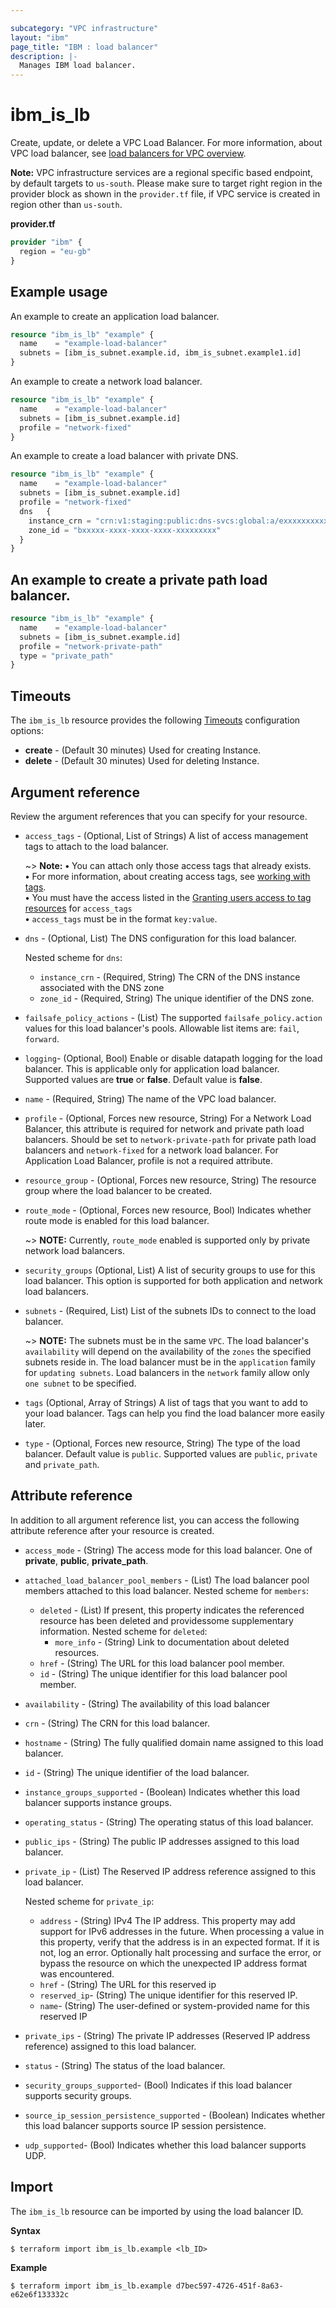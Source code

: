 ```yaml
---

subcategory: "VPC infrastructure"
layout: "ibm"
page_title: "IBM : load balancer"
description: |-
  Manages IBM load balancer.
---
```


# ibm_is_lb
Create, update, or delete a VPC Load Balancer. For more information, about VPC load balancer, see [load balancers for VPC overview](https://cloud.ibm.com/docs/vpc?topic=vpc-nlb-vs-elb).

**Note:** 
VPC infrastructure services are a regional specific based endpoint, by default targets to `us-south`. Please make sure to target right region in the provider block as shown in the `provider.tf` file, if VPC service is created in region other than `us-south`.

**provider.tf**

```terraform
provider "ibm" {
  region = "eu-gb"
}
```


## Example usage
An example to create an application load balancer.

```terraform
resource "ibm_is_lb" "example" {
  name    = "example-load-balancer"
  subnets = [ibm_is_subnet.example.id, ibm_is_subnet.example1.id]
}

```

An example to create a network load balancer.

```terraform
resource "ibm_is_lb" "example" {
  name    = "example-load-balancer"
  subnets = [ibm_is_subnet.example.id]
  profile = "network-fixed"
}

```

An example to create a load balancer with private DNS.

```terraform
resource "ibm_is_lb" "example" {
  name    = "example-load-balancer"
  subnets = [ibm_is_subnet.example.id]
  profile = "network-fixed"
  dns   {
    instance_crn = "crn:v1:staging:public:dns-svcs:global:a/exxxxxxxxxxxxx-xxxxxxxxxxxxxxxxx:5xxxxxxx-xxxxx-xxxxxxxxxxxxxxx-xxxxxxxxxxxxxxx::"
    zone_id = "bxxxxx-xxxx-xxxx-xxxx-xxxxxxxxx"
  }
}

```
## An example to create a private path load balancer.
```terraform
resource "ibm_is_lb" "example" {
  name    = "example-load-balancer"
  subnets = [ibm_is_subnet.example.id]
  profile = "network-private-path"
  type = "private_path"
}
```

## Timeouts
The `ibm_is_lb` resource provides the following [Timeouts](https://www.terraform.io/docs/language/resources/syntax.html) configuration options:

- **create** - (Default 30 minutes) Used for creating Instance.
- **delete** - (Default 30 minutes) Used for deleting Instance.


## Argument reference
Review the argument references that you can specify for your resource. 

  
- `access_tags`  - (Optional, List of Strings) A list of access management tags to attach to the load balancer.

  ~> **Note:** 
  **&#x2022;** You can attach only those access tags that already exists.</br>
  **&#x2022;** For more information, about creating access tags, see [working with tags](https://cloud.ibm.com/docs/account?topic=account-tag&interface=ui#create-access-console).</br>
  **&#x2022;** You must have the access listed in the [Granting users access to tag resources](https://cloud.ibm.com/docs/account?topic=account-access) for `access_tags`</br>
  **&#x2022;** `access_tags` must be in the format `key:value`.
- `dns` - (Optional, List) The DNS configuration for this load balancer.

  Nested scheme for `dns`:
  - `instance_crn` - (Required, String) The CRN of the DNS instance associated with the DNS zone
  - `zone_id` - (Required, String) The unique identifier of the DNS zone.
- `failsafe_policy_actions` - (List) The supported `failsafe_policy.action` values for this load balancer's pools. Allowable list items are: `fail`, `forward`.
- `logging`- (Optional, Bool) Enable or disable datapath logging for the load balancer. This is applicable only for application load balancer. Supported values are **true** or **false**. Default value is **false**.
- `name` - (Required, String) The name of the VPC load balancer.
- `profile` - (Optional, Forces new resource, String) For a Network Load Balancer, this attribute is required for network and private path load balancers. Should be set to  `network-private-path` for private path load balancers and `network-fixed` for a network load balancer. For Application Load Balancer, profile is not a required attribute.
- `resource_group` - (Optional, Forces new resource, String) The resource group where the load balancer to be created.
- `route_mode` - (Optional, Forces new resource, Bool) Indicates whether route mode is enabled for this load balancer.

  ~> **NOTE:** Currently, `route_mode` enabled is supported only by private network load balancers.
- `security_groups`  (Optional, List) A list of security groups to use for this load balancer. This option is supported for both application and network load balancers.
- `subnets` - (Required, List) List of the subnets IDs to connect to the load balancer.

  ~> **NOTE:** 
  The subnets must be in the same `VPC`. The load balancer's `availability` will depend on the availability of the `zones` the specified subnets reside in. The load balancer must be in the `application` family for `updating subnets`. Load balancers in the `network` family allow only `one subnet` to be specified.

- `tags` (Optional, Array of Strings) A list of tags that you want to add to your load balancer. Tags can help you find the load balancer more easily later.
- `type` - (Optional, Forces new resource, String) The type of the load balancer. Default value is `public`. Supported values are `public`, `private` and `private_path`.


## Attribute reference
In addition to all argument reference list, you can access the following attribute reference after your resource is created.

- `access_mode` - (String) The access mode for this load balancer. One of **private**, **public**, **private_path**.
- `attached_load_balancer_pool_members` - (List) The load balancer pool members attached to this load balancer.
	Nested scheme for `members`:
	- `deleted` - (List) If present, this property indicates the referenced resource has been deleted and providessome supplementary information.
		Nested scheme for `deleted`:
    	- `more_info` - (String) Link to documentation about deleted resources.
    - `href` - (String) The URL for this load balancer pool member.
    - `id` - (String) The unique identifier for this load balancer pool member.
- `availability` - (String) The availability of this load balancer
- `crn` - (String) The CRN for this load balancer.
- `hostname` - (String) The fully qualified domain name assigned to this load balancer.
- `id` - (String) The unique identifier of the load balancer.
- `instance_groups_supported` - (Boolean) Indicates whether this load balancer supports instance groups.
- `operating_status` - (String) The operating status of this load balancer.
- `public_ips` - (String) The public IP addresses assigned to this load balancer.
- `private_ip` - (List) The Reserved IP address reference assigned to this load balancer.

  Nested scheme for `private_ip`:
    - `address` - (String) IPv4 The IP address. This property may add support for IPv6 addresses in the future. When processing a value in this property, verify that the address is in an expected format. If it is not, log an error. Optionally halt processing and surface the error, or bypass the resource on which the unexpected IP address format was encountered.
    - `href` - (String) The URL for this reserved ip
    - `reserved_ip`- (String) The unique identifier for this reserved IP.
    - `name`- (String) The user-defined or system-provided name for this reserved IP

- `private_ips` - (String) The private IP addresses (Reserved IP address reference) assigned to this load balancer.
- `status` - (String) The status of the load balancer.
- `security_groups_supported`- (Bool) Indicates if this load balancer supports security groups.
- `source_ip_session_persistence_supported` - (Boolean) Indicates whether this load balancer supports source IP session persistence.
- `udp_supported`- (Bool) Indicates whether this load balancer supports UDP.


## Import
The `ibm_is_lb` resource can be imported by using the load balancer ID. 

**Syntax**

```
$ terraform import ibm_is_lb.example <lb_ID>
```

**Example**

```
$ terraform import ibm_is_lb.example d7bec597-4726-451f-8a63-e62e6f133332c
``` 
